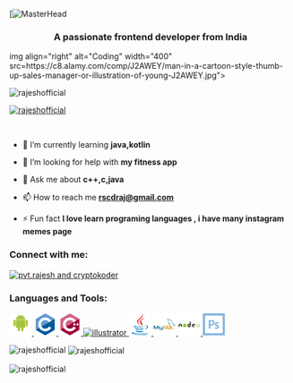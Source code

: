[![MasterHead](https://timelinecovers.pro/facebook-cover/download/android-developer-facebook-cover.jpg)
<h3 align="center">A passionate frontend developer from India</h3>
img align="right" alt="Coding" width="400" src=https://c8.alamy.com/comp/J2AWEY/man-in-a-cartoon-style-thumb-up-sales-manager-or-illustration-of-young-J2AWEY.jpg">

<p align="left"> <img src="https://komarev.com/ghpvc/?username=rajeshofficial&label=Profile%20views&color=0e75b6&style=flat" alt="rajeshofficial" /> </p>

<p align="left"> <a href="https://github.com/ryo-ma/github-profile-trophy"><img src="https://github-profile-trophy.vercel.app/?username=rajeshofficial" alt="rajeshofficial" /></a> </p>

<p align="left"> <a href="https://twitter.com/" target="blank"><img src="https://img.shields.io/twitter/follow/?logo=twitter&style=for-the-badge" alt="" /></a> </p>

- 🌱 I’m currently learning **java,kotlin**

- 🤝 I’m looking for help with **my fitness app**

- 💬 Ask me about **c++,c,java**

- 📫 How to reach me **rscdraj@gmail.com**

- ⚡ Fun fact **I love learn programing languages , i have many instagram memes page**

<h3 align="left">Connect with me:</h3>
<p align="left">
<a href="https://instagram.com/pvt.rajesh and cryptokoder" target="blank"><img align="center" src="https://raw.githubusercontent.com/rahuldkjain/github-profile-readme-generator/master/src/images/icons/Social/instagram.svg" alt="pvt.rajesh and cryptokoder" height="30" width="40" /></a>
</p>

<h3 align="left">Languages and Tools:</h3>
<p align="left"> <a href="https://developer.android.com" target="_blank" rel="noreferrer"> <img src="https://raw.githubusercontent.com/devicons/devicon/master/icons/android/android-original-wordmark.svg" alt="android" width="40" height="40"/> </a> <a href="https://www.cprogramming.com/" target="_blank" rel="noreferrer"> <img src="https://raw.githubusercontent.com/devicons/devicon/master/icons/c/c-original.svg" alt="c" width="40" height="40"/> </a> <a href="https://www.w3schools.com/cpp/" target="_blank" rel="noreferrer"> <img src="https://raw.githubusercontent.com/devicons/devicon/master/icons/cplusplus/cplusplus-original.svg" alt="cplusplus" width="40" height="40"/> </a> <a href="https://www.adobe.com/in/products/illustrator.html" target="_blank" rel="noreferrer"> <img src="https://www.vectorlogo.zone/logos/adobe_illustrator/adobe_illustrator-icon.svg" alt="illustrator" width="40" height="40"/> </a> <a href="https://www.java.com" target="_blank" rel="noreferrer"> <img src="https://raw.githubusercontent.com/devicons/devicon/master/icons/java/java-original.svg" alt="java" width="40" height="40"/> </a> <a href="https://www.mysql.com/" target="_blank" rel="noreferrer"> <img src="https://raw.githubusercontent.com/devicons/devicon/master/icons/mysql/mysql-original-wordmark.svg" alt="mysql" width="40" height="40"/> </a> <a href="https://nodejs.org" target="_blank" rel="noreferrer"> <img src="https://raw.githubusercontent.com/devicons/devicon/master/icons/nodejs/nodejs-original-wordmark.svg" alt="nodejs" width="40" height="40"/> </a> <a href="https://www.photoshop.com/en" target="_blank" rel="noreferrer"> <img src="https://raw.githubusercontent.com/devicons/devicon/master/icons/photoshop/photoshop-line.svg" alt="photoshop" width="40" height="40"/> </a> </p>

<p><img align="left" src="https://github-readme-stats.vercel.app/api/top-langs?username=rajeshofficial&show_icons=true&locale=en&layout=compact" alt="rajeshofficial" /></p>

<p>&nbsp;<img align="center" src="https://github-readme-stats.vercel.app/api?username=rajeshofficial&show_icons=true&locale=en" alt="rajeshofficial" /></p>

<p><img align="center" src="https://github-readme-streak-stats.herokuapp.com/?user=rajeshofficial&" alt="rajeshofficial" /></p>
